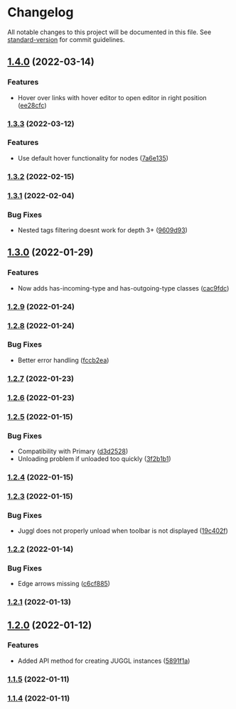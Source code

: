 # Changelog

All notable changes to this project will be documented in this file. See [standard-version](https://github.com/conventional-changelog/standard-version) for commit guidelines.

## [1.4.0](https://github.com/HEmile/juggl/compare/1.3.3...1.4.0) (2022-03-14)


### Features

* Hover over links with hover editor to open editor in right position ([ee28cfc](https://github.com/HEmile/juggl/commit/ee28cfc8a47efaf7ae5c6f133179fc3761a728e0))

### [1.3.3](https://github.com/HEmile/juggl/compare/1.3.2...1.3.3) (2022-03-12)


### Features

* Use default hover functionality for nodes ([7a6e135](https://github.com/HEmile/juggl/commit/7a6e135c9927d341addfca669d264e6365a71bfb))

### [1.3.2](https://github.com/HEmile/juggl/compare/1.3.1...1.3.2) (2022-02-15)

### [1.3.1](https://github.com/HEmile/juggl/compare/1.3.0...1.3.1) (2022-02-04)


### Bug Fixes

* Nested tags filtering doesnt work for depth 3+ ([9609d93](https://github.com/HEmile/juggl/commit/9609d93c63bf1a7d9bb66a53932eb51bfbede48a))

## [1.3.0](https://github.com/HEmile/juggl/compare/1.2.9...1.3.0) (2022-01-29)


### Features

* Now adds has-incoming-type and has-outgoing-type classes ([cac9fdc](https://github.com/HEmile/juggl/commit/cac9fdce9cbb5901b6320e5266a4dc7ed11c9bdd))

### [1.2.9](https://github.com/HEmile/juggl/compare/1.2.8...1.2.9) (2022-01-24)

### [1.2.8](https://github.com/HEmile/juggl/compare/1.2.7...1.2.8) (2022-01-24)


### Bug Fixes

* Better error handling ([fccb2ea](https://github.com/HEmile/juggl/commit/fccb2ead8cfac168e5f4b81a22720ef186150e26))

### [1.2.7](https://github.com/HEmile/juggl/compare/1.2.6...1.2.7) (2022-01-23)

### [1.2.6](https://github.com/HEmile/juggl/compare/1.2.5...1.2.6) (2022-01-23)

### [1.2.5](https://github.com/HEmile/juggl/compare/1.2.4...1.2.5) (2022-01-15)


### Bug Fixes

* Compatibility with Primary ([d3d2528](https://github.com/HEmile/juggl/commit/d3d25283697aed4cb1bad86009796a54512f09f4))
* Unloading problem if unloaded too quickly ([3f2b1b1](https://github.com/HEmile/juggl/commit/3f2b1b14a9c5028bb7e011b384ca8928e498845e))

### [1.2.4](https://github.com/HEmile/juggl/compare/1.2.3...1.2.4) (2022-01-15)

### [1.2.3](https://github.com/HEmile/juggl/compare/1.2.2...1.2.3) (2022-01-15)


### Bug Fixes

* Juggl does not properly unload when toolbar is not displayed ([19c402f](https://github.com/HEmile/juggl/commit/19c402f4667167d6682f46a48856835e705a75b0))

### [1.2.2](https://github.com/HEmile/juggl/compare/1.2.1...1.2.2) (2022-01-14)


### Bug Fixes

* Edge arrows missing ([c6cf885](https://github.com/HEmile/juggl/commit/c6cf885ef03858d4a00122a8a4902d44c50c988a))

### [1.2.1](https://github.com/HEmile/juggl/compare/1.2.0...1.2.1) (2022-01-13)

## [1.2.0](https://github.com/HEmile/juggl/compare/1.1.5...1.2.0) (2022-01-12)


### Features

* Added API method for creating JUGGL instances ([5891f1a](https://github.com/HEmile/juggl/commit/5891f1aeaa93bd908d6b9fca30540fc9b3d26f9f))

### [1.1.5](https://github.com/HEmile/juggl/compare/v1.1.4...v1.1.5) (2022-01-11)

### [1.1.4](https://github.com/HEmile/juggl/compare/v1.1.3...v1.1.4) (2022-01-11)
